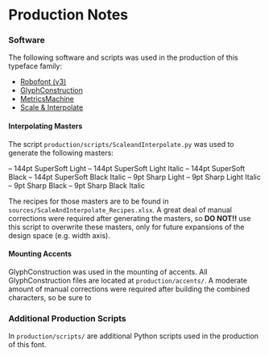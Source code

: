 # Production Notes

### Software

The following software and scripts was used in the production of this typeface family:
* [Robofont (v3)](https://robofont.com/)
* [GlyphConstruction](https://github.com/typemytype/GlyphConstruction)
* [MetricsMachine](https://extensionstore.robofont.com/extensions/metricsMachine/)
* [Scale & Interpolate](https://github.com/undercasetype/Fraunces/blob/master/production/scripts/ScaleAndInterpolate.py)

#### Interpolating Masters

The script `production/scripts/ScaleandInterpolate.py` was used to generate the following masters:

– 144pt SuperSoft Light
– 144pt SuperSoft Light Italic
– 144pt SuperSoft Black
– 144pt SuperSoft Black Italic
– 9pt Sharp Light
– 9pt Sharp Light Italic
– 9pt Sharp Black
– 9pt Sharp Black Italic

The recipes for those masters are to be found in `sources/ScaleAndInterpolate_Recipes.xlsx`. A great deal of manual corrections were required after generating the masters, so **DO NOT!!** use this script to overwrite these masters, only for future expansions of the design space (e.g. width axis).

#### Mounting Accents

GlyphConstruction was used in the mounting of accents. All GlyphConstruction files are located at `production/accents/`. A moderate amount of manual corrections were required after building the combined characters, so be sure to 

### Additional Production Scripts

In 	`production/scripts/` are additional Python scripts used in the production of this font. 